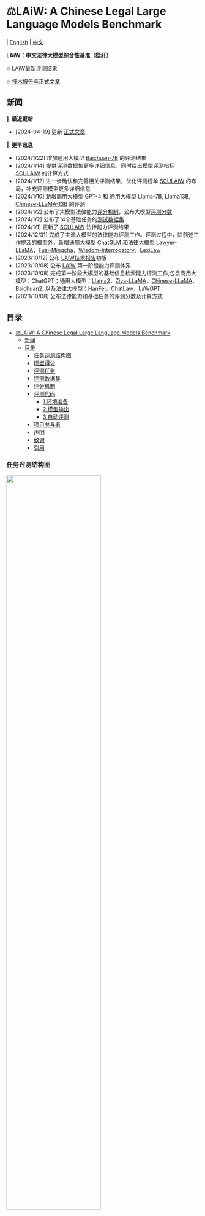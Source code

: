 # ⚖️LAiW: A Chinese Legal Large Language Models Benchmark

| [English](https://github.com/Dai-shen/LAiW/blob/main/README.md) | [中文](https://github.com/Dai-shen/LAiW/blob/main/README_zh.md)

**LAiW：中文法律大模型综合性基准（狴犴）**

🔥 [LAiW最新评测结果](https://huggingface.co/spaces/daishen/SCULAiW)

🔥 [技术报告与正式文章](https://arxiv.org/abs/2310.05620)

## 新闻

🔄 **最近更新**

- [2024-04-19] 更新 [正式文章](https://arxiv.org/abs/2310.05620)

📅 **更早讯息**

- [2024/1/22] 增加通用大模型 [Baichuan-7B](https://huggingface.co/baichuan-inc/Baichuan-7B) 的评测结果
- [2024/1/14] 提供评测数据集更多[详细信息](https://github.com/Dai-shen/LAiW/blob/main/data/README.md)，同时给出模型评测指标 [SCULAiW](https://huggingface.co/spaces/daishen/SCULAiW) 的计算方式
- [2024/1/12] 进一步确认和完善相关评测结果，优化评测榜单 [SCULAiW](https://huggingface.co/spaces/daishen/SCULAiW) 的布局，补充评测模型更多详细信息
- [2024/1/10] 新增商用大模型 GPT-4 和 通用大模型 Llama-7B, Llama13B, [Chinese-LLaMA-13B](https://github.com/ymcui/Chinese-LLaMA-Alpaca) 的评测
- [2024/1/2] 公布了大模型法律能力[评分机制](#评分机制)，公布大模型[评测分数](#模型得分)
- [2024/1/2] 公布了14个基础任务的[测试数据集](https://huggingface.co/daishen)
- [2024/1/1] 更新了 [SCULAiW](https://huggingface.co/spaces/daishen/SCULAiW) 法律能力评测结果
- [2024/12/31] 完成了主流大模型的法律能力评测工作。评测过程中，除前述工作提及的模型外，新增通用大模型 [ChatGLM](https://huggingface.co/THUDM/chatglm-6b) 和法律大模型 [Lawyer-LLaMA](https://github.com/AndrewZhe/lawyer-llama/tree/main?tab=readme-ov-file)，[Fuzi-Mingcha](https://huggingface.co/SDUIRLab/fuzi-mingcha-v1_0)，[Wisdom-Interrogatory](https://github.com/zhihaiLLM/wisdomInterrogatory)，[LexiLaw](https://github.com/CSHaitao/LexiLaw)
- [2023/10/12] 公布 [LAiW技术报告](https://arxiv.org/abs/2310.05620)初版
- [2023/10/08] 公布 [LAiW](https://github.com/Dai-shen/LAiW) 第一阶段能力评测体系
- [2023/10/08] 完成第一阶段大模型的基础信息检索能力评测工作,包含商用大模型：ChatGPT；通用大模型：[Llama2](https://huggingface.co/meta-llama/Llama-2-7b-chat-hf)，[Ziya-LLaMA](https://huggingface.co/IDEA-CCNL/Ziya-LLaMA-13B-v1)，[Chinese-LLaMA](https://github.com/ymcui/Chinese-LLaMA-Alpaca)，[Baichuan2](https://huggingface.co/baichuan-inc/Baichuan2-13B-Chat); 以及法律大模型：[HanFei](https://github.com/siat-nlp/HanFei)，[ChatLaw](https://huggingface.co/JessyTsu1/ChatLaw-13B)，[LaWGPT](https://github.com/pengxiao-song/LaWGPT)
- [2023/10/08] 公布法律能力和基础任务的评测分数及计算方式

## 目录

- [⚖️LAiW: A Chinese Legal Large Language Models Benchmark](#️laiw-a-chinese-legal-large-language-models-benchmark)
  - [新闻](#新闻)
  - [目录](#目录)
    - [任务评测结构图](#任务评测结构图)
    - [模型得分](#模型得分)
    - [评测任务](#评测任务)
    - [评测数据集](#评测数据集)
    - [评分机制](#评分机制)
    - [评测代码](#评测代码)
      - [1.环境准备](#1环境准备)
      - [2.模型输出](#2模型输出)
      - [3.自动评测](#3自动评测)
    - [项目参与者](#项目参与者)
    - [声明](#声明)
    - [致谢](#致谢)
    - [引用](#引用)

### 任务评测结构图

<img src="https://github.com/Dai-shen/LAiW/blob/main/resources/task_framwork.png"  width="70%" height="70%"></img>

### 模型得分

按照大模型[评分机制](#评分机制)的计算方式，现阶段我们评测了7个主流法律大模型和6个通用大模型，模型得分如下

| 模型 | 参数 | 模型领域 | 总分 | BIR | LFI | CLA | 基模型 |
| :---:| :---: | :---: | :---: | :---: | :---: | :---: | :---: |
| GPT-4 | - | 通用 | 69.63 | 80.92 | 69.27 | 58.69 | - |
| ChatGPT | - | 通用 | 64.09 | 75.99 | 58.32 | 57.96 | - |
| [Baichuan2-Chat](https://huggingface.co/baichuan-inc/Baichuan2-13B-Chat) | 13B | 通用 | 48.04 | 53.67 | 32.03 | 58.40 | - |
| [ChatGLM](https://huggingface.co/THUDM/chatglm-6b)   | 6B | 通用 | 47.01 | 51.51 | 37.08 | 52.44 | - |
| [Ziya-LLaMA](https://huggingface.co/IDEA-CCNL/Ziya-LLaMA-13B-v1) | 13B | 通用 | 45.79 | 61.47 | 29.44 | 46.45 | Llama-13B |
| [Fuzi-Mingcha](https://huggingface.co/SDUIRLab/fuzi-mingcha-v1_0)  | 6B | 法律 | 40.62 | 39.68 | 27.46 | 54.71 | [ChatGLM-6B](https://huggingface.co/THUDM/chatglm-6b) |
| [HanFei](https://github.com/siat-nlp/HanFei)   | 7B | 法律 | 35.69 | 37.42 | 16.33 | 53.31 | - |
| [LexiLaw](https://github.com/CSHaitao/LexiLaw)   | 6B | 法律 | 31.31 | 41.32 | 8.88 | 43.73 | [ChatGLM-6B](https://huggingface.co/THUDM/chatglm-6b) |
| [ChatLaw](https://huggingface.co/JessyTsu1/ChatLaw-13B)  | 13B | 法律 | 25.77 | 58.02 | 12.54 | 6.74 | [Ziya-LLaMA-13B](https://huggingface.co/IDEA-CCNL/Ziya-LLaMA-13B-v1) |
| [Llama2-Chat](https://huggingface.co/meta-llama/Llama-2-7b-chat-hf)    | 7B | 通用 | 27.76 | 31.86 | 12.77 | 38.64 | - |
| [Lawyer-LLaMA](https://github.com/AndrewZhe/lawyer-llama/tree/main?tab=readme-ov-file)  | 13B | 法律 | 29.25 | 30.85 | 6.39 | 50.50 | [Chinese-LLaMA-13B](https://github.com/ymcui/Chinese-LLaMA-Alpaca) |
| [Chinese-LLaMA](https://github.com/ymcui/Chinese-LLaMA-Alpaca) | 13B | 通用 | 24.99 | 21.02 | 19.16 | 34.80 | Llama-13B |
| [Chinese-LLaMA](https://github.com/ymcui/Chinese-LLaMA-Alpaca) | 7B | 通用 | 24.91 | 22.32 | 18.25 | 34.16 | Llama-7B |
| [Baichuan](https://github.com/baichuan-inc/Baichuan-7B) | 7B | 通用 | 22.51 | 21.20 | 15.46 | 30.86 | - |
| [LaWGPT](https://github.com/pengxiao-song/LaWGPT)      | 7B | 法律 | 22.69 | 15.47 | 14.27 | 38.32 | [Chinese-LLaMA-7B](https://github.com/ymcui/Chinese-LLaMA-Alpaca) |
| Llama | 13B | 通用 | 21.00 | 18.51 | 15.08 | 29.40 | - |
| [Wisdom-Interrogatory](https://github.com/zhihaiLLM/wisdomInterrogatory) | 7B | 法律 | 18.83 | 12.66 | 10.45 | 33.37 | [Baichuan-7B](https://huggingface.co/baichuan-inc/Baichuan-7B) |
| Llama | 7B | 通用 | 16.35 | 11.12 | 15.40 | 22.54 | - |

其中，大模型法律能力评测总得分和各层级法律能力得分排名依次为

<img src="https://github.com/Dai-shen/LAiW/blob/main/resources/Overall-histogram.png"  width="100%" height="100%"></img>

<img src="https://github.com/Dai-shen/LAiW/blob/main/resources/BIR-histogram.png"  width="100%" height="100%"></img>

<img src="https://github.com/Dai-shen/LAiW/blob/main/resources/LFI-histogram.png"  width="100%" height="100%"></img>

<img src="https://github.com/Dai-shen/LAiW/blob/main/resources/CLA-histogram.png"  width="100%" height="100%"></img>

### 评测任务

我们在 <strong>法学专家与人工智能专家</strong> 的共同努力下，从法学角度和可实现性上对法律 NLP的能力进行划分．如上图所示，目前我们将其分成了<strong>3</strong>大能力，共计<strong>14</strong>个基础任务：

- 基础信息检索能力：评测法律基础任务、 NLP 基础任务和法律信息抽取的能力，包括法条推送、要素识别、命名实体识别、司法要点摘要和案件识别 5 个基础任务
- 法律基础推理能力：评测大模型对法律领域知识的基础应用能力，包括争议焦点挖掘、类案匹配、罪名预测、刑期预测和民事裁判预测和法律问答 6 个基础任务
- 法律复杂应用能力：评测大模型对法律领域知识的复杂应用能力，包括司法说理生成、案情理解和法律咨询 3 个基础任务
  
下面是各评测任务的简要介绍

<table>

  <tr>
  <td>能力</td>
  <td>任务</td>
  <td>介绍</td>
  </tr>

  <tr>
    <td rowspan="5">基础信息检索</td>
    <td>法条推送</td>
    <td>该任务是司法实践应用上的基础任务，在提供法律领域的智能化支持和辅助决策上起着重要作用，旨在根据案件描述给出其相关法条</td>
  </tr>
  <tr>
    <td>要素识别</td>
    <td>在司法领域，案件要素识别任务的主要目的是从案件描述中自动提取关键事实描述。在给定司法文书的相关段落之后，系统对每句话进行分析和判断，以确定关键的案件要素</td>
  </tr>
  <tr>
    <td>命名实体识别</td>
    <td>从各种法律文件中提取具有司法特征的名词和短语并进行合并的过程，如与赃物、嫌疑人有关的法律文件</td>
  </tr>
  <tr>
    <td>司法要点摘要</td>
    <td>裁判文书是人民法院公开审判活动、裁判理由、裁判依据和裁判结果的重要载体。司法摘要则是对裁判文书的内容进行压缩、归纳和总结，反映案件审理过程中的裁判过程、事实、理由和判决依据等</td>
  </tr>
  <tr>
    <td>案件识别</td>
    <td>民事案件和刑事案件是两种不同类型的法律案件。民事案件是解决个人纠纷和维护权益的法律程序，刑事案件是为了维护社会秩序和惩罚犯罪行为的法律程序。本任务旨在根据相关的案件描述判断其为刑事案件还是民事案件</td>
  </tr>

  <tr>
    <td rowspan="5">法律基础推理</td>
    <td>争议焦点挖掘</td>
    <td>在法院的庭审过程中，裁判文书起着记录辩、诉双方观点证据的重要作用。本任务旨在抽取出裁判文书中辩方诉方之间的逻辑交互论点对，即争议焦点</td>
  </tr>
  <tr>
    <td>类案匹配</td>
    <td>司法裁决通常是根据过去类似的代表性案例做出的。因此，如何识别最相似的案件是判决中一个首要关注的问题</td>
  </tr>
  <tr>
    <td>刑事裁判预测</td>
    <td>根据事实描述自动预测裁判结果，本任务旨在根据案件事实、证据和适用的法律，对被告人的定罪与否以及可能的刑期进行预测，因此分为罪名预测和刑期预测两类任务</td>
  </tr>
  <tr>
    <td>民事裁判预测</td>
    <td>通过分析案件相关信息和相关法律规定，预测民事诉讼中可能的判决结果或争议的解决方式。本任务旨在使用事实描述来预测其对原告诉请的裁判</td>
  </tr>
  <tr>
    <td>法律问答</td>
    <td>司法考试作为我国最难的考试，也是法律工作者生涯中极其重要的考试。本任务是针对国家司法考试的客观问答任务，包括单选题和多选题</td>
  </tr>

  <tr>
    <td rowspan="3">法律复杂应用</td>
    <td>司法说理生成</td>
    <td>人民法院在认定案件事实的基础上需要就判决理由作出进一步的阐述。本任务旨在根据案件事实描述生成相关的司法说理文本</td>
  </tr>
  <tr>
    <td>案情理解</td>
    <td>通过机器智能化地阅读理解裁判文书，可以更快速、便捷地辅助法官、律师以及普通大众获取所需信息。本任务是基于中文裁判文书的阅读理解，具体来说，模型需要基于裁判文书的案件相关描述所提出的问题而作出合理合规的回答</td>
  </tr>
  <tr>
    <td>法律咨询</td>
    <td>涵盖广泛的法律领域，包括但不限于刑法、民法、商法、劳动法、知识产权法、家庭法等。本任务旨在根据用户提供的有关法律问题，考虑适用的法律法规、相关判例和法律解释，并结合具体情况给出准确、清晰和可靠的答案</td>
  </tr>

</table>

### 评测数据集

我们基于现有中文法律的公开数据集，重新整理并构建了上述各个任务的评测数据集 **Legal Evaluation Dataset (LED)** ，我们展示了其各个基础任务评测的评测数据集。有关数据集更多详细信息请查看[这里](https://github.com/Dai-shen/LAiW/blob/main/data/README.md)

<table>

  <tr>
    <td>能力层级</td>
    <td>任务</td>
    <td>主要数据集</td>
    <td>评测数据集</td>
    <td>数据集大小</td>
    <td>类别</td>
  </tr>

  <tr>
    <td rowspan="5">基础信息检索</td>
    <td>法条推送</td>
    <td>CAIL-2018</td>
    <td><a href="https://huggingface.co/datasets/daishen/legal-ar">legal_ar</a></td>
    <td>1,000</td>
    <td>分类</td>
  </tr>
  <tr>
    <td>要素识别</td>
    <td>CAIL-2019</td>
    <td><a href="https://huggingface.co/datasets/daishen/legal-er">legal_er</a></td>
    <td>1,000</td>
    <td>分类</td>
  </tr>
  <tr>
    <td>命名实体识别</td>
    <td>CAIL-2021</td>
    <td><a href="https://huggingface.co/datasets/daishen/legal-ner">legal_ner</a></td>
    <td>1040</td>
    <td>命名实体识别</td>
  </tr>
  <tr>
    <td>司法要点摘要</td>
    <td>CAIL-2020</td>
    <td><a href="https://huggingface.co/datasets/daishen/legal-js">legal_js</a></td>
    <td>364</td>
    <td>文本生成</td>
  </tr>
  <tr>
    <td>案件识别</td>
    <td>CJRC</td>
    <td><a href="https://huggingface.co/datasets/daishen/legal-cr">legal_cr</a></td>
    <td>2,000</td>
    <td>分类</td>
  </tr>
  <tr>
    <td rowspan="6">法律基础推理</td>
    <td>争议焦点挖掘</td>
    <td>LAIC-2021</td>
    <td><a href="https://huggingface.co/datasets/daishen/legal-cfm">legal_cfm</a></td>
    <td>306</td>
    <td>分类</td>
  </tr>
  <tr>
    <td>类案匹配</td>
    <td>CAIL-2019</td>
    <td><a href="https://huggingface.co/datasets/daishen/legal-scm">legal_scm</a></td>
    <td>260</td>
    <td>分类</td>
  </tr>
  <tr>
    <td>罪名预测</td>
    <td>Criminal-S</td>
    <td><a href="https://huggingface.co/datasets/daishen/legal-cp">legal_cp</a></td>
    <td>827</td>
    <td>分类</td>
  </tr>
  <tr>
  <td>刑期预测</td>
    <td>MLMN</td>
    <td><a href="https://huggingface.co/datasets/daishen/legal-ptp">legal_ptp</a></td>
    <td>349</td>
    <td>分类</td>
  </tr>
  <tr>
    <td>民事裁判预测</td>
    <td>MSJudeg</td>
    <td><a href="https://huggingface.co/datasets/daishen/legal-ctp">legal_ctp</a></td>
    <td>800</td>
    <td>分类</td>
  </tr>
  <tr>
    <td>法律问答</td>
    <td>JEC-QA</td>
    <td><a href="https://huggingface.co/datasets/daishen/legal-lqa">legal_lqa</a></td>
    <td>855</td>
    <td>分类</td>
  </tr>

  <tr>
    <td rowspan="3">法律复杂应用</td>
    <td>司法说理生成</td>
    <td>AC-NLG</td>
    <td><a href="https://huggingface.co/datasets/daishen/legal-jrg">legal_jrg</a></td>
    <td>834</td>
    <td>文本生成</td>
  </tr>
  <tr>
    <td>案情理解</td>
    <td>CJRC</td>
    <td><a href="https://huggingface.co/datasets/daishen/legal-cu">legal_cu</a></td>
    <td>1,054</td>
    <td>文本生成</td>
  </tr>
  <tr>
    <td>法律咨询</td>
    <td>CrimeKgAssitant</td>
    <td><a href="https://huggingface.co/datasets/daishen/legal-lc">legal_lc</a></td>
    <td>916</td>
    <td>文本生成</td>
  </tr>

</table>

### 评分机制

⭐️ 任务得分
<div align="center">

$$
S_{(Task)} = \begin{cases}
    F1 * 100, & \text{If }\quad Task\quad\in\quad Classification \\
    \frac{1}{3}*(R1 + R2 + RL) * 100, & \text{If }\quad Task \quad\in\quad Text\quad Generation \\
    Acc * 100, & \text{If }\quad Task\quad\in\quad NER
\end{cases}
$$

</div>

目前，我们的评测基准主要包含分类任务，文本生成和命名实体识别任务三类。对于分类任务，我们采用F1值。对于文本生成任务，我们采用其Rouge1，Rouge2和RougeL的均值。特别地，对于法律NER任务，我们采用法律实体的提取准确率Accuracy作为其得分。

🌟 模型得分

对于单个大模型，我们首先计算每个阶段的任务平均分数作为其该项法律能力得分。然后取三项法律能力得分的均值作为大模型的最终评测分数。模型评测分数见[这里](#模型得分)。

### 评测代码

我们将按照评测结构图中的14个基础任务持续评测现有大模型在这些任务上的表现，详情可见[模型评测榜单](https://huggingface.co/spaces/daishen/SCULAiW)。

#### 1.环境准备

```bash
git clone git clone https://github.com/Dai-shen/LAiW.git --recursive
cd LAiW
pip install -r requirements.txt
cd LAiW/src/financial-evaluation
pip install -e .[multilingual]
```

#### 2.模型输出

选取待评测的模型和法律任务，运行以下代码，得到模型输出

```bash
export CUDA_VISIBLE_DEVICES="1,2"
python eval.py \
    --model "hf-causal-experimental" \
    --model_args "use_accelerate=True,pretrained=$pretrained_model,tokenizer=$pretrained_model,use_fast=False,trust_remote_code=True" \
    --tasks "legal_ar,legal_er,legal_js" \
    --no_cache \
    --num_fewshot 0 \
    --write_out \
    --output_base_path ""
```

参数说明

- `model`：模型接口类型，可选参数见`src/financial-evaluation/lm_eval/models/__init__.py`
- `tasks`：预定义的任务名，可在`src/tasks/_init_.py`和`src/tasks/legal.py`定义自己的任务
- `pretrained_model`：大模型路径（huggingface空间或模型本地路径）
- `output_base_path`: 模型保存路径

#### 3.自动评测

将模型输出文件保存在 `precision/eval_results/` 目录下。假设评测模型 [Fuzi-Mingcha-6B](https://huggingface.co/SDUIRLab/fuzi-mingcha-v1_0)，和 [HanFei-7B](https://github.com/siat-nlp/HanFei)，则每个模型路径下包含13个基础任务（涵盖14个评测数据集）的输出文件，文件结构应该如下：

```
eval_results/
├── Fuzi-Mingcha-6B/
│   ├── legal_ar_write_out_info.json
│   ├── legal_er_write_out_info.json
│       ......
│   ├── legal_cu_write_out_info.json
│   ├── legal_lc_write_out_info.json
├── HanFei-7B/
│   ├── legal_ar_write_out_info.json
│   ├── legal_er_write_out_info.json
│       ......
│   ├── legal_cu_write_out_info.json
│   ├── legal_lc_write_out_info.json
```

然后运行 `precision/compute_metrics.py` 对各模型各任务的输出进行自动评测，评测结果保存至 `precision/metrics_result/` 目录下
注：本项目的评测结果可在[LAiW Leaderboard](https://huggingface.co/spaces/daishen/SCULAiW)查看

### 项目参与者

本项目由四川大学（四川智慧社会智能治理重点实验室 智慧法治研究所）的代永富、冯端宇、贾昊宸、张译方、王皓，武汉大学的谢倩倩、韩玮光、黄济民，以及西南石油大学的田维共同开发。

### 声明

本项目仅供学术研究使用，严禁用于商业。我们对使用该项目的任何问题，风险或不利后果不承担任何责任。

### 致谢

本项目在构建时，参考了以下开源项目，在此对相关项目和研究开发人员表示感谢。

- [**LLMindCraft**](https://github.com/XplainMind/LLMindCraft)
- [**Awesome Chinese Legal Resources**](https://github.com/pengxiao-song/awesome-chinese-legal-resources)

### 引用

如果本项目对您的研究有所帮助，请引用本项目。

```
@article{dai2023laiw,
  title={LAiW: A Chinese legal large language models benchmark},
  author={Dai, Yongfu and Feng, Duanyu and Huang, Jimin and Jia, Haochen and Xie, Qianqian and Zhang, Yifang and Han, Weiguang and Tian, Wei and Wang, Hao},
  journal={arXiv preprint arXiv:2310.05620},
  year={2023}
}
```
